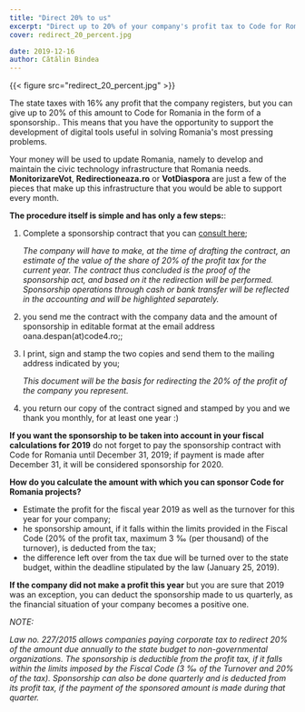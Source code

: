 ```yaml
---
title: "Direct 20% to us"
excerpt: "Direct up to 20% of your company's profit tax to Code for Romania"
cover: redirect_20_percent.jpg

date: 2019-12-16
author: Cătălin Bindea
---
```


{{< figure src="redirect_20_percent.jpg" >}}

The state taxes with 16% any profit that the company registers, but <span class="has-background-warning">you can give up to 20% of this amount to Code for Romania in the form of a sponsorship.</span>. This means that you have the opportunity to support the development of digital tools useful in solving Romania's most pressing problems.

Your money will be used to update Romania, namely to <span class="has-background-warning">develop and maintain the civic technology infrastructure that Romania needs</span>. **MonitorizareVot**, **Redirectioneaza.ro** or **VotDiaspora** are just a few of the pieces that make up this infrastructure that you would be able to support every month.

**The procedure itself is simple and has only a few steps:**:

1. Complete a sponsorship contract that you can [consult here](https://docs.google.com/document/d/e/2PACX-1vTJgAn5HG9yNcuTOJYBmzkN9c-eLmvauT8TQAfn9Yl9VXnEyzXSdlNof3bmsCksw_-cIKVUXgbceFaR/pub);

   _The company will have to make, at the time of drafting the contract, an estimate of the value of the share of 20% of the profit tax for the current year. The contract thus concluded is the proof of the sponsorship act, and based on it the redirection will be performed. Sponsorship operations through cash or bank transfer will be reflected in the accounting and will be highlighted separately._

2. you send me the contract with the company data and the amount of sponsorship in editable format at the email address oana.despan(at)code4.ro;;

3. I print, sign and stamp the two copies and send them to the mailing address indicated by you;

   _This document will be the basis for redirecting the 20% of the profit of the company you represent._

4. you return our copy of the contract signed and stamped by you and we thank you monthly, for at least one year :)

**If you want the sponsorship to be taken into account in your fiscal calculations for 2019** <span class="has-background-warning">do not forget to pay the sponsorship contract with Code for Romania until December 31, 2019</span>; if payment is made after December 31, it will be considered sponsorship for 2020.

**How do you calculate the amount with which you can sponsor Code for Romania projects?**

- Estimate the profit for the fiscal year 2019 as well as the turnover for this year for your company;
- he sponsorship amount, if it falls within the limits provided in the Fiscal Code (20% of the profit tax, maximum 3 ‰ (per thousand) of the turnover), is deducted from the tax;
- the difference left over from the tax due will be turned over to the state budget, within the deadline stipulated by the law (January 25, 2019).

<span class="has-background-warning">**If the company did not make a profit this year**</span> but you are sure that 2019 was an exception, you can deduct the sponsorship made to us quarterly, as the financial situation of your company becomes a positive one.

_NOTE:_

_Law no. 227/2015 allows companies paying corporate tax to redirect 20% of the amount due annually to the state budget to non-governmental organizations. The sponsorship is deductible from the profit tax, if it falls within the limits imposed by the Fiscal Code (3 ‰ of the Turnover and 20% of the tax). Sponsorship can also be done quarterly and is deducted from its profit tax, if the payment of the sponsored amount is made during that quarter._
